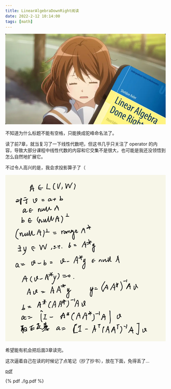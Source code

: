 ```yaml
---
title: LinearAlgebraDownRight阅读
date: 2022-2-12 10:14:00
tags: [math]
---
```


![67679f5113f7a5fc8da29adeeeb30df679905b9c.jpg@942w_531h_progressive](LinearAlgebraDownRight阅读/67679f5113f7a5fc8da29adeeeb30df679905b9c.jpg@942w_531h_progressive.webp)

不知道为什么标题不能有空格，只能换成驼峰命名法了。

<!-- more -->

读了前7章，就当复习了一下线性代数吧，但这书几乎只关注了 operator 的内容，导致大部分课程中线性代数的内容和它交集不是很大，也可能是我还没领悟到怎么自然地扩展它。

不过令人高兴的是，我会求投影算子了（

![QQ图片20220212105627](LinearAlgebraDownRight阅读/QQ图片20220212105627.png)

希望能有机会把后面3章读完。

这次逼着自己在读的时候记了点笔记（抄了抄书），放在下面，免得丢了...

[pdf](./lg.pdf)

{% pdf ./lg.pdf %}
